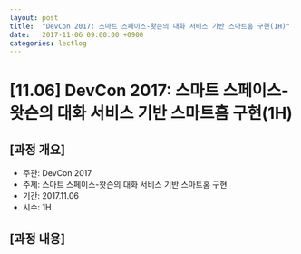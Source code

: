 ```yaml
---
layout: post
title:  "DevCon 2017: 스마트 스페이스-왓슨의 대화 서비스 기반 스마트홈 구현(1H)"
date:   2017-11-06 09:00:00 +0900
categories: lectlog
---
```


# [11.06] DevCon 2017: 스마트 스페이스-왓슨의 대화 서비스 기반 스마트홈 구현(1H)

## [과정 개요]

* 주관: DevCon 2017
* 주제: 스마트 스페이스-왓슨의 대화 서비스 기반 스마트홈 구현
* 기간: 2017.11.06
* 시수: 1H

## [과정 내용]

